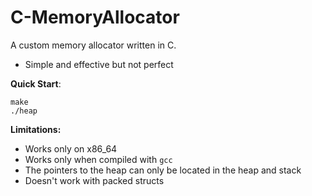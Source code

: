 # C-MemoryAllocator

A custom memory allocator written in C.
- Simple and effective but not perfect

__Quick Start__:
```
make
./heap
```

__Limitations:__
- Works only on x86_64
- Works only when compiled with `gcc`
- The pointers to the heap can only be located in the heap and stack
- Doesn't work with packed structs
